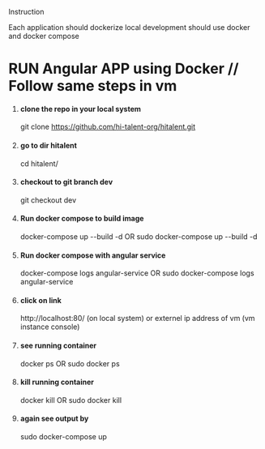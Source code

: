 Instruction

Each application should dockerize
local development should use docker and docker compose

# RUN Angular APP using Docker // Follow same steps in vm
1. #### clone the repo in your local system <br /> 
   git clone https://github.com/hi-talent-org/hitalent.git
2. #### go to dir hitalent <br /> 
    cd hitalent/
3. #### checkout to git branch dev <br /> 
   git checkout dev
4. #### Run docker compose to build image 
   docker-compose up --build -d OR sudo docker-compose up --build -d
5. #### Run docker compose with angular service 
   docker-compose logs angular-service OR sudo docker-compose logs angular-service
6. #### click on link <br /> 
   http://localhost:80/ (on local system) or externel ip address of vm (vm instance console)
7. #### see running container <br /> 
   docker ps OR sudo docker ps
8. #### kill running container <br /> 
   docker kill <container id> OR sudo docker kill <container id>
9. #### again see output by <br /> 
    sudo docker-compose up 
